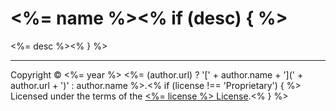 # <%= name %><% if (desc) { %>

<%= desc %><% } %>

---
Copyright &copy; <%= year %> <%= (author.url) ? '[' + author.name + '](' + author.url + ')' : author.name %>.<% if (license !== 'Proprietary') { %> Licensed under the terms of the [<%= license %> License](LICENSE.md).<% } %>
